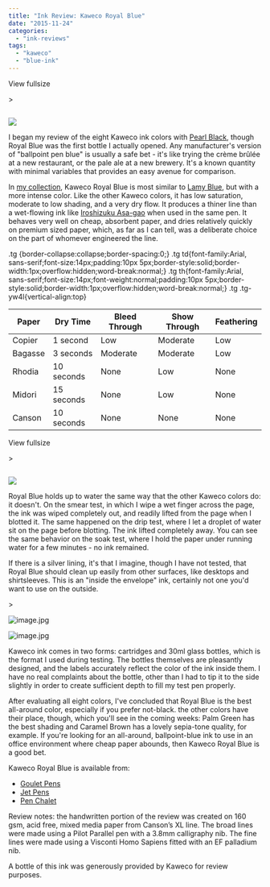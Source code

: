 ```yaml
---
title: "Ink Review: Kaweco Royal Blue"
date: "2015-11-24"
categories: 
  - "ink-reviews"
tags: 
  - "kaweco"
  - "blue-ink"
---
```


View fullsize

\>

<img src="https://images.squarespace-cdn.com/content/v1/4ff3a147e4b0d277e95412d1/1446483841519-GOK5ECG65FF1B1KR3H7S/image-asset.jpeg" alt="" />

![](https://images.squarespace-cdn.com/content/v1/4ff3a147e4b0d277e95412d1/1446483841519-GOK5ECG65FF1B1KR3H7S/image-asset.jpeg)

I began my review of the eight Kaweco ink colors with [Pearl Black](http://www.carpedavid.com/blog/2015/10/28/ine-review-kaweco-pearl-black), though Royal Blue was the first bottle I actually opened. Any manufacturer's version of "ballpoint pen blue" is usually a safe bet - it's like trying the crème brûlée at a new restaurant, or the pale ale at a new brewery. It's a known quantity with minimal variables that provides an easy avenue for comparison.

In [my collection](http://www.carpedavid.com/blog/2015/11/20/inkventory-2015), Kaweco Royal Blue is most similar to [Lamy Blue](http://www.carpedavid.com/blog/2010/3/6/ink-review-lamy-blue.html), but with a more intense color. Like the other Kaweco colors, it has low saturation, moderate to low shading, and a very dry flow. It produces a thiner line than a wet-flowing ink like [Iroshizuku Asa-gao](http://www.carpedavid.com/blog/2014/8/3/ink-review-iroshizuku-asagao) when used in the same pen. It behaves very well on cheap, absorbent paper, and dries relatively quickly on premium sized paper, which, as far as I can tell, was a deliberate choice on the part of whomever engineered the line.

.tg {border-collapse:collapse;border-spacing:0;} .tg td{font-family:Arial, sans-serif;font-size:14px;padding:10px 5px;border-style:solid;border-width:1px;overflow:hidden;word-break:normal;} .tg th{font-family:Arial, sans-serif;font-size:14px;font-weight:normal;padding:10px 5px;border-style:solid;border-width:1px;overflow:hidden;word-break:normal;} .tg .tg-yw4l{vertical-align:top}

| Paper | Dry Time | Bleed Through | Show Through | Feathering |
| --- | --- | --- | --- | --- |
| Copier | 1 second | Low | Moderate | Low |
| Bagasse | 3 seconds | Moderate | Moderate | Low |
| Rhodia | 10 seconds | None | Low | None |
| Midori | 15 seconds | None | Low | None |
| Canson | 10 seconds | None | None | None |

View fullsize

\>

<img src="https://images.squarespace-cdn.com/content/v1/4ff3a147e4b0d277e95412d1/1447163209027-R85LXCWRVSOACJWUOW94/image-asset.jpeg" alt="" />

![](https://images.squarespace-cdn.com/content/v1/4ff3a147e4b0d277e95412d1/1447163209027-R85LXCWRVSOACJWUOW94/image-asset.jpeg)

Royal Blue holds up to water the same way that the other Kaweco colors do: it doesn't. On the smear test, in which I wipe a wet finger across the page, the ink was wiped completely out, and readily lifted from the page when I blotted it. The same happened on the drip test, where I let a droplet of water sit on the page before blotting. The ink lifted completely away. You can see the same behavior on the soak test, where I hold the paper under running water for a few minutes - no ink remained.

If there is a silver lining, it's that I imagine, though I have not tested, that Royal Blue should clean up easily from other surfaces, like desktops and shirtsleeves. This is an "inside the envelope" ink, certainly not one you'd want to use on the outside.

\>

<img src="https://images.squarespace-cdn.com/content/v1/4ff3a147e4b0d277e95412d1/1446489154941-Z2SWPF53CW7C01GQCACN/image.jpg" alt="image.jpg" />

![image.jpg](https://images.squarespace-cdn.com/content/v1/4ff3a147e4b0d277e95412d1/1446489154941-Z2SWPF53CW7C01GQCACN/image.jpg)

Kaweco ink comes in two forms: cartridges and 30ml glass bottles, which is the format I used during testing. The bottles themselves are pleasantly designed, and the labels accurately reflect the color of the ink inside them. I have no real complaints about the bottle, other than I had to tip it to the side slightly in order to create sufficient depth to fill my test pen properly.

After evaluating all eight colors, I've concluded that Royal Blue is the best all-around color, especially if you prefer not-black. the other colors have their place, though, which you'll see in the coming weeks: Palm Green has the best shading and Caramel Brown has a lovely sepia-tone quality, for example. If you're looking for an all-around, ballpoint-blue ink to use in an office environment where cheap paper abounds, then Kaweco Royal Blue is a good bet.

Kaweco Royal Blue is available from:

- [Goulet Pens](http://www.gouletpens.com/kaweco-royal-blue-30ml-bottled-fountain-pen-ink/p/KAW-10000673-746)
- [Jet Pens](http://www.jetpens.com/Kaweco-Ink-30-ml-Royal-Blue/pd/11932)
- [Pen Chalet](https://www.penchalet.com/ink_refills/fountain_pen_ink/kaweco_bottle_fountain_pen_ink.html)

Review notes: the handwritten portion of the review was created on 160 gsm, acid free, mixed media paper from Canson’s XL line. The broad lines were made using a Pilot Parallel pen with a 3.8mm calligraphy nib. The fine lines were made using a Visconti Homo Sapiens fitted with an EF palladium nib.

A bottle of this ink was generously provided by Kaweco for review purposes.
